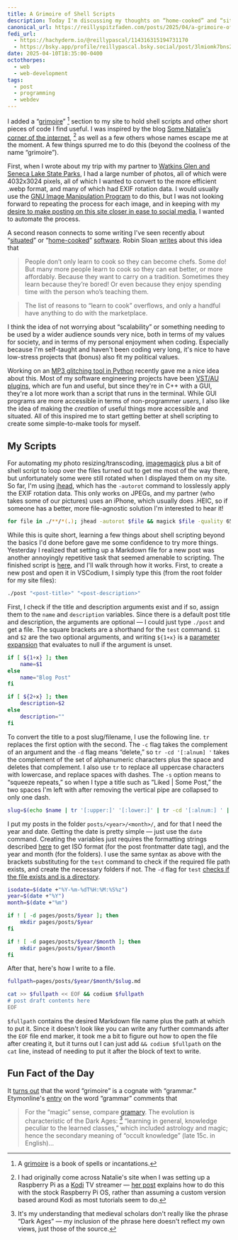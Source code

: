 ```yaml
---
title: A Grimoire of Shell Scripts
description: Today I'm discussing my thoughts on “home-cooked” and “situated” software, and how that's inspired me to start a collection of useful script tools for myself.
canonical_url: https://reillyspitzfaden.com/posts/2025/04/a-grimoire-of-shell-scripts/
fedi_url: 
  - https://hachyderm.io/@reillypascal/114316315194731170
  - https://bsky.app/profile/reillypascal.bsky.social/post/3lmiomk7bns2h
date: 2025-04-10T18:35:00-0400
octothorpes:
  - web
  - web-development
tags:
  - post
  - programming
  - webdev
---
```


<link rel="stylesheet" type="text/css" href="/styles/code/prism-dracula.css" />
<link rel="stylesheet" type="text/css" href="/styles/code/code-tweaks.css" />

I added a “[grimoire](https://reillyspitzfaden.com/code/#grimoire)” [^1] section to my site to hold shell scripts and other short pieces of code I find useful. I was inspired by the blog [Some Natalie's corner of the internet](https://some-natalie.dev/), [^2] as well as a few others whose names escape me at the moment. A few things spurred me to do this (beyond the coolness of the name “grimoire”).

First, when I wrote about my trip with my partner to [Watkins Glen and Seneca Lake State Parks](/notes/2025/03/watkins-seneca-daytrip/), I had a large number of photos, all of which were 4032x3024 pixels, all of which I wanted to convert to the more efficient .webp format, and many of which had EXIF rotation data. I would usually use the [GNU Image Manipulation Program](https://www.gimp.org/) to do this, but I was not looking forward to repeating the process for each image, and in keeping with my [desire to make posting on this site closer in ease to social media](/posts/2024/11/ssgs-are-nice/), I wanted to automate the process.

A second reason connects to some writing I've seen recently about “[situated](https://web.archive.org/web/20050120085129/http://www.shirky.com/writings/situated_software.html)” or “[home-cooked](https://www.robinsloan.com/notes/home-cooked-app/)” [software](https://maggieappleton.com/home-cooked-software). Robin Sloan [writes](https://www.robinsloan.com/notes/home-cooked-app/) about this idea that

> People don’t only learn to cook so they can become chefs. Some do! But many more people learn to cook so they can eat better, or more affordably. Because they want to carry on a tradition. Sometimes they learn because they’re bored! Or even because they enjoy spending time with the person who’s teaching them.

> The list of reasons to “learn to cook” overflows, and only a handful have anything to do with the marketplace.

I think the idea of not worrying about “scalability” or something needing to be used by a wider audience sounds very nice, both in terms of my values for society, and in terms of my personal enjoyment when coding. Especially because I'm self-taught and haven't been coding very long, it's nice to have low-stress projects that (bonus) also fit my political values.

Working on an [MP3 glitching tool in Python](/posts/2025/04/databending-part-3/) recently gave me a nice idea about this. Most of my software engineering projects have been [VST/AU plugins](/code/#plugins), which are fun and useful, but since they're in C++ with a GUI, they're a lot more work than a script that runs in the terminal. While GUI programs are more accessible in terms of non-programmer *users*, I also like the idea of making the *creation* of useful things more accessible and situated. All of this inspired me to start getting better at shell scripting to create some simple-to-make tools for myself.

## My Scripts

For automating my photo resizing/transcoding, [imagemagick](https://imagemagick.org/index.php) plus a bit of shell script to loop over the files turned out to get me most of the way there, but unfortunately some were still rotated when I displayed them on my site. So far, I'm using [jhead](https://www.sentex.ca/~mwandel/jhead/), which has the `-autorot` command to losslessly apply the EXIF rotation data. This only works on JPEGs, and my partner (who takes some of our pictures) uses an iPhone, which usually does .HEIC, so if someone has a better, more file-agnostic solution I'm interested to hear it!

```sh
for file in ./**/*(.); jhead -autorot $file && magick $file -quality 65 -resize 35% ${file%.*}.webp
```

While this is quite short, learning a few things about shell scripting beyond the basics I'd done before gave me some confidence to try more things. Yesterday I realized that setting up a Markdown file for a new post was another annoyingly repetitive task that seemed amenable to scripting. The finished script is [here](https://github.com/reillypascal/personalsite-ssg/blob/main/post), and I'll walk through how it works. First, to create a new post and open it in VSCodium, I simply type this (from the root folder for my site files):

```sh
./post "<post-title>" "<post-description>"
```

First, I check if the title and description arguments exist and if so, assign them to the `name` and `description` variables. Since there is a default post title and description, the arguments are optional — I could just type `./post` and get a file. The square brackets are a shorthand for the `test` command. `$1` and `$2` are the two optional arguments, and writing `${1+x}` is a [parameter expansion](https://pubs.opengroup.org/onlinepubs/9699919799/utilities/V3_chap02.html#tag_18_06_02) that evaluates to null if the argument is unset. 

```sh
if [ ${1+x} ]; then
    name=$1
else
    name="Blog Post"
fi

if [ ${2+x} ]; then
    description=$2
else
    description=""
fi
```

To convert the title to a post slug/filename, I use the following line. `tr` replaces the first option with the second. The `-c` flag takes the complement of an argument and the `-d` flag means “delete,” so `tr -cd '[:alnum] '` takes the complement of the set of alphanumeric characters plus the space and deletes that complement. I also use `tr` to replace all uppercase characters with lowercase, and replace spaces with dashes. The `-s` option means to “squeeze repeats,” so when I type a title such as ”Liked | Some Post,” the two spaces I'm left with after removing the vertical pipe are collapsed to only one dash.

```sh
slug=$(echo $name | tr '[:upper:]' '[:lower:]' | tr -cd '[:alnum:] ' | tr -s " " "-")
```

I put my posts in the folder `posts/<year>/<month>/`, and for that I need the year and date. Getting the date is pretty simple — just use the `date` command. Creating the variables just requires the formatting strings described [here](https://ss64.com/bash/date.html) to get ISO format (for the post frontmatter date tag), and the year and month (for the folders). I use the same syntax as above with the brackets substituting for the `test` command to check if the required file path exists, and create the necessary folders if not. The `-d` flag for `test` [checks if the file exists and is a directory](https://www.man7.org/linux/man-pages/man1/test.1.html).

```sh
isodate=$(date +"%Y-%m-%dT%H:%M:%S%z")
year=$(date +"%Y")
month=$(date +"%m")

if ! [ -d pages/posts/$year ]; then
    mkdir pages/posts/$year
fi

if ! [ -d pages/posts/$year/$month ]; then
    mkdir pages/posts/$year/$month
fi
```

After that, here's how I write to a file.

```sh
fullpath=pages/posts/$year/$month/$slug.md

cat >> $fullpath << EOF && codium $fullpath
# post draft contents here
EOF
```

`$fullpath` contains the desired Markdown file name plus the path at which to put it. Since it doesn't look like you can write any further commands after the `EOF` file end marker, it took me a bit to figure out how to open the file after creating it, but it turns out I can just add `&& codium $fullpath` on the `cat` line, instead of needing to put it after the block of text to write.

## Fun Fact of the Day

It [turns out](https://www.etymonline.com/word/grimoire) that the word “grimoire” is a cognate with “grammar.” Etymonline's [entry](https://www.etymonline.com/word/grammar) on the word “grammar” comments that

> For the “magic” sense, compare [gramary](https://www.etymonline.com/word/gramary). The evolution is characteristic of the Dark Ages: [^3] “learning in general, knowledge peculiar to the learned classes,” which included astrology and magic; hence the secondary meaning of “occult knowledge” (late 15c. in English)…

[^1]: A [grimoire](https://en.wikipedia.org/wiki/Grimoire) is a book of spells or incantations.

[^2]: I had originally come across Natalie's site when I was setting up a Raspberry Pi as a [Kodi](https://kodi.tv/) TV streamer — [her post](https://some-natalie.dev/blog/kodi-setup/) explains how to do this with the stock Raspberry Pi OS, rather than assuming a custom version based around Kodi as most tutorials seem to do.

[^3]: It's my understanding that medieval scholars don't really like the phrase “Dark Ages” — my inclusion of the phrase here doesn't reflect my own views, just those of the source.